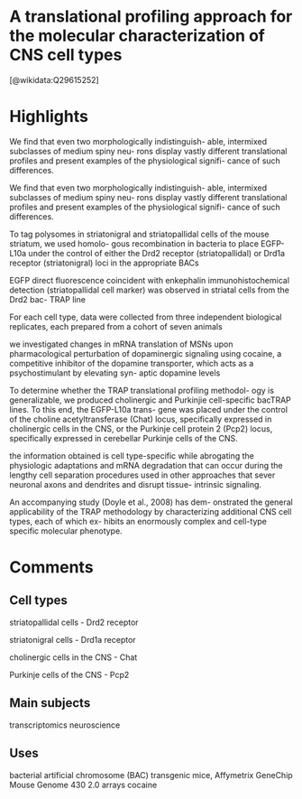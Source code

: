 
A translational profiling approach for the molecular characterization of CNS cell types
=======================================================================================
  
  [@wikidata:Q29615252]  

# Highlights

We find that even two morphologically indistinguish- able, intermixed subclasses of medium spiny neu- rons display vastly different translational profiles and present examples of the physiological signifi- cance of such differences.

We find that even two morphologically indistinguish- able, intermixed subclasses of medium spiny neu- rons display vastly different translational profiles and present examples of the physiological signifi- cance of such differences.

To tag polysomes in striatonigral and striatopallidal cells of the mouse striatum, we used homolo- gous recombination in bacteria to place EGFP-L10a under the control of either the Drd2 receptor (striatopallidal) or Drd1a receptor (striatonigral) loci in the appropriate BACs

EGFP direct fluorescence coincident with enkephalin immunohistochemical detection (striatopallidal cell marker) was observed in striatal cells from the Drd2 bac- TRAP line

For each cell type, data were collected from three independent biological replicates, each prepared from a cohort of seven animals


we investigated changes in mRNA translation of MSNs upon pharmacological perturbation of dopaminergic signaling using cocaine, a competitive inhibitor of the dopamine transporter, which acts as a psychostimulant by elevating syn- aptic dopamine levels

To determine whether the TRAP translational profiling methodol- ogy is generalizable, we produced cholinergic and Purkinjie cell-specific bacTRAP lines. To this end, the EGFP-L10a trans- gene was placed under the control of the choline acetyltransferase (Chat) locus, specifically expressed in cholinergic cells in the CNS, or the Purkinje cell protein 2 (Pcp2) locus, specifically expressed in cerebellar Purkinje cells of the CNS.

the information obtained is cell type-specific while abrogating the physiologic adaptations and mRNA degradation that can occur during the lengthy cell separation procedures used in other approaches that sever neuronal axons and dendrites and disrupt tissue- intrinsic signaling.

An accompanying study (Doyle et al., 2008) has dem- onstrated the general applicability of the TRAP methodology by characterizing additional CNS cell types, each of which ex- hibits an enormously complex and cell-type specific molecular phenotype.

# Comments

## Cell types
striatopallidal cells - Drd2 receptor


striatonigral cells - Drd1a receptor

cholinergic cells in the CNS - Chat

Purkinje cells of the CNS - Pcp2
## Main subjects

transcriptomics
neuroscience

## Uses
bacterial artificial chromosome (BAC) transgenic mice,
Affymetrix GeneChip Mouse Genome 430 2.0 arrays
cocaine